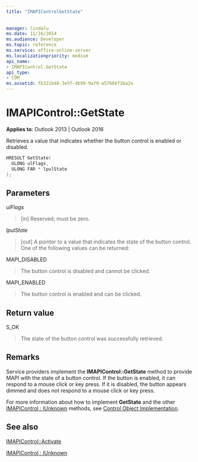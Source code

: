 ```yaml
---
title: "IMAPIControlGetState"
 
 
manager: lindalu
ms.date: 11/16/2014
ms.audience: Developer
ms.topic: reference
ms.service: office-online-server
ms.localizationpriority: medium
api_name:
- IMAPIControl.GetState
api_type:
- COM
ms.assetid: fb321b48-3e5f-4b99-9af0-a57b66f26a2e
---
```


# IMAPIControl::GetState

  
  
**Applies to**: Outlook 2013 | Outlook 2016 
  
Retrieves a value that indicates whether the button control is enabled or disabled.
  
```cpp
HRESULT GetState(
  ULONG ulFlags,
  ULONG FAR * lpulState
);
```

## Parameters

 _ulFlags_
  
> [in] Reserved; must be zero.
    
 _lpulState_
  
> [out] A pointer to a value that indicates the state of the button control. One of the following values can be returned:
    
MAPI_DISABLED 
  
> The button control is disabled and cannot be clicked. 
    
MAPI_ENABLED 
  
> The button control is enabled and can be clicked.
    
## Return value

S_OK 
  
> The state of the button control was successfully retrieved.
    
## Remarks

Service providers implement the **IMAPIControl::GetState** method to provide MAPI with the state of a button control. If the button is enabled, it can respond to a mouse click or key press. If it is disabled, the button appears dimmed and does not respond to a mouse click or key press. 
  
For more information about how to implement **GetState** and the other [IMAPIControl : IUnknown](imapicontroliunknown.md) methods, see [Control Object Implementation](control-object-implementation.md).
  
## See also



[IMAPIControl::Activate](imapicontrol-activate.md)
  
[IMAPIControl : IUnknown](imapicontroliunknown.md)

